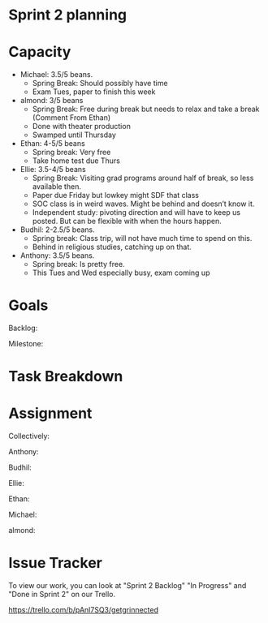 # Sprint 2 planning

# Capacity

- Michael: 3.5/5 beans.
    - Spring Break: Should possibly have time
    - Exam Tues, paper to finish this week
- almond: 3/5 beans
    - Spring Break: Free during break but needs to relax and take a break (Comment From Ethan)
    - Done with theater production
    - Swamped until Thursday
- Ethan: 4-5/5 beans
    - Spring break: Very free
    - Take home test due Thurs
- Ellie: 3.5-4/5 beans
    - Spring Break: Visiting grad programs around half of break, so less available then.
    - Paper due Friday but lowkey might SDF that class
    - SOC class is in weird waves. Might be behind and doesn’t know it.
    - Independent study: pivoting direction and will have to keep us posted. But can be flexible with when the hours happen.
- Budhil: 2-2.5/5 beans.
    - Spring break: Class trip, will not have much time to spend on this.
    - Behind in religious studies, catching up on that.
- Anthony: 3.5/5 beans.
    - Spring break: Is pretty free.
    - This Tues and Wed especially busy, exam coming up

# Goals

Backlog:

Milestone:

# Task Breakdown


# Assignment

Collectively:

Anthony:

Budhil:

Ellie:

Ethan:

Michael:

almond:

# Issue Tracker

To view our work, you can look at "Sprint 2 Backlog" "In Progress" and "Done in Sprint 2" on our Trello.

<https://trello.com/b/pAnl7SQ3/getgrinnected>
